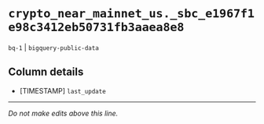 # `crypto_near_mainnet_us._sbc_e1967f1e98c3412eb50731fb3aaea8e8`
`bq-1` | `bigquery-public-data`

## Column details
* [TIMESTAMP] `last_update`

-------------------------------------------------------------------------------
*Do not make edits above this line.*
